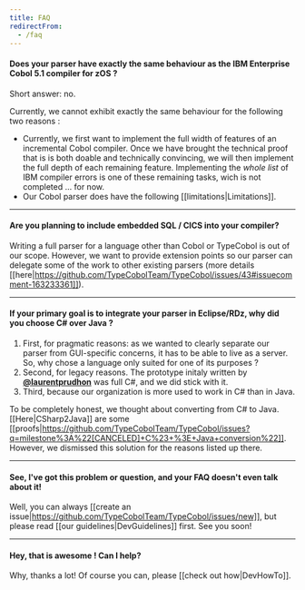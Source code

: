 ```yaml
---
title: FAQ
redirectFrom:
  - /faq
---
```


#### Does your parser have exactly the same behaviour as the IBM Enterprise Cobol 5.1 compiler for zOS ?

Short answer: no.

Currently, we cannot exhibit exactly the same behaviour for the following two reasons :

- Currently, we first want to implement the full width of features of an incremental Cobol compiler.
  Once we have brought the technical proof that is is both doable and technically convincing, we will then implement the full depth of each remaining feature.
  Implementing the _whole list_ of IBM compiler errors is one of these remaining tasks, wich is not completed ... for now.
- Our Cobol parser does have the following [[limitations|Limitations]].

---

#### Are you planning to include embedded SQL / CICS into your compiler?

Writing a full parser for a language other than Cobol or TypeCobol is out of our scope.
However, we want to provide extension points so our parser can delegate some of the work to other existing parsers
(more details [[here|https://github.com/TypeCobolTeam/TypeCobol/issues/43#issuecomment-163233361]]).

---

#### If your primary goal is to integrate your parser in Eclipse/RDz, why did you choose C# over Java ?

1. First, for pragmatic reasons: as we wanted to clearly separate our parser from GUI-specific concerns, it has to be able to live as a server.
   So, why chose a language only suited for one of its purposes ?
2. Second, for legacy reasons. The prototype initaly written by **[@laurentprudhon](https://github.com/laurentprudhon)** was full C#, and we did stick with it.
3. Third, because our organization is more used to work in C# than in Java.

To be completely honest, we thought about converting from C# to Java. [[Here|CSharp2Java]] are some [[proofs|https://github.com/TypeCobolTeam/TypeCobol/issues?q=milestone%3A%22[CANCELED]+C%23+%3E+Java+conversion%22]].
However, we dismissed this solution for the reasons listed up there.

---

#### See, I've got this problem or question, and your FAQ doesn't even talk about it!

Well, you can always [[create an issue|https://github.com/TypeCobolTeam/TypeCobol/issues/new]], but please read [[our guidelines|DevGuidelines]] first. See you soon!

---

#### Hey, that is awesome ! Can I help?

Why, thanks a lot! Of course you can, please [[check out how|DevHowTo]].
